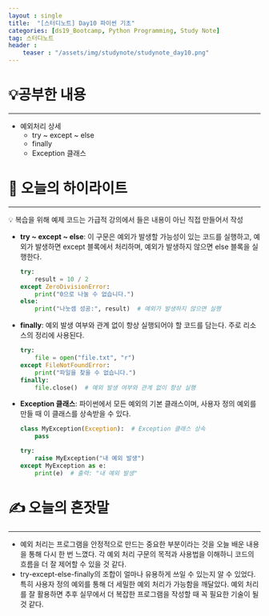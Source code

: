 ```yaml
---
layout : single
title:  "[스터디노트] Day10 파이썬 기초"
categories: [ds19_Bootcamp, Python Programming, Study Note]
tag: 스터디노트
header :
    teaser : "/assets/img/studynote/studynote_day10.png"
---
```



# 💡공부한 내용

---

- 예외처리 상세
    - try ~ except ~ else
    - finally
    - Exception 클래스

# 📝 오늘의 하이라이트

---

<aside>
💡 복습을 위해 예제 코드는 가급적 강의에서 들은 내용이 아닌 직접 만들어서 작성

</aside>

- **try ~ except ~ else**: 이 구문은 예외가 발생할 가능성이 있는 코드를 실행하고, 예외가 발생하면 except 블록에서 처리하며, 예외가 발생하지 않으면 else 블록을 실행한다.
    
    ```python
    try:
        result = 10 / 2
    except ZeroDivisionError:
        print("0으로 나눌 수 없습니다.")
    else:
        print("나눗셈 성공:", result)  # 예외가 발생하지 않으면 실행
    ```
    
- **finally**: 예외 발생 여부와 관계 없이 항상 실행되어야 할 코드를 담는다. 주로 리소스의 정리에 사용된다.
    
    ```python
    try:
        file = open("file.txt", "r")
    except FileNotFoundError:
        print("파일을 찾을 수 없습니다.")
    finally:
        file.close()  # 예외 발생 여부와 관계 없이 항상 실행
    ```
    
- **Exception 클래스**: 파이썬에서 모든 예외의 기본 클래스이며, 사용자 정의 예외를 만들 때 이 클래스를 상속받을 수 있다.
    
    ```python
    class MyException(Exception):  # Exception 클래스 상속
        pass
    
    try:
        raise MyException("내 예외 발생")
    except MyException as e:
        print(e)  # 출력: "내 예외 발생"
    ```
    

# ✍️ 오늘의 혼잣말

---

- 예외 처리는 프로그램을 안정적으로 만드는 중요한 부분이라는 것을 오늘 배운 내용을 통해 다시 한 번 느꼈다. 각 예외 처리 구문의 목적과 사용법을 이해하니 코드의 흐름을 더 잘 제어할 수 있을 것 같다.
- try-except-else-finally의 조합이 얼마나 유용하게 쓰일 수 있는지 알 수 있었다. 특히 사용자 정의 예외를 통해 더 세밀한 예외 처리가 가능함을 깨달았다. 예외 처리를 잘 활용하면 추후 실무에서 더 복잡한 프로그램을 작성할 때 꼭 필요한 기술이 될 것 같다.